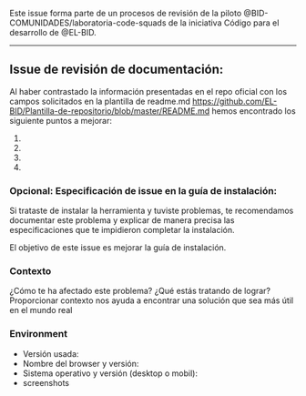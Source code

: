 Este issue forma parte de un procesos de revisión de la piloto @BID-COMUNIDADES/laboratoria-code-squads de la iniciativa Código para el desarrollo de @EL-BID.  
____

## Issue de revisión de documentación:

Al haber contrastado la información presentadas en el repo oficial con los campos solicitados en la plantilla de readme.md  https://github.com/EL-BID/Plantilla-de-repositorio/blob/master/README.md hemos encontrado los siguiente puntos a mejorar: 

1.
2.
3.
4.


### Opcional: Especificación de issue en la guía de instalación:
Si trataste de instalar la herramienta y tuviste problemas, te recomendamos documentar este problema y explicar de manera precisa las especificaciones que te impidieron completar la instalación.

El objetivo de este issue es mejorar la guía de instalación.

### Contexto
¿Cómo te ha afectado este problema? ¿Qué estás tratando de lograr?
Proporcionar contexto nos ayuda a encontrar una solución que sea más útil en el mundo real

### Environment
* Versión usada:
* Nombre del browser y versión:
* Sistema operativo y versión (desktop o mobil):
* screenshots  

